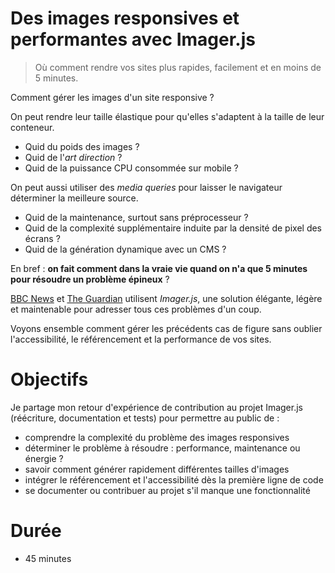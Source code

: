 # Des images responsives et performantes avec Imager.js

> Où comment rendre vos sites plus rapides, facilement et en moins de 5 minutes.

Comment gérer les images d'un site responsive ?

On peut rendre leur taille élastique pour qu'elles s'adaptent à la taille de leur conteneur.

- Quid du poids des images ?
- Quid de l'*art direction* ?
- Quid de la puissance CPU consommée sur mobile ?

On peut aussi utiliser des *media queries* pour laisser le navigateur déterminer la meilleure source.

- Quid de la maintenance, surtout sans préprocesseur ?
- Quid de la complexité supplémentaire induite par la densité de pixel des écrans ?
- Quid de la génération dynamique avec un CMS ?

En bref : **on fait comment dans la vraie vie quand on n'a que 5 minutes pour résoudre un problème épineux** ?

[BBC News](http://m.bbc.co.uk/news) et [The Guardian](http://next.theguardian.com) utilisent _Imager.js_,
une solution élégante, légère et maintenable pour adresser tous ces problèmes d'un coup.

Voyons ensemble comment gérer les précédents cas de figure sans oublier l'accessibilité, le référencement et la performance de vos sites.

# Objectifs

Je partage mon retour d'expérience de contribution au projet Imager.js (réécriture, documentation et tests) pour permettre au public de :

- comprendre la complexité du problème des images responsives
- déterminer le problème à résoudre : performance, maintenance ou énergie ?
- savoir comment générer rapidement différentes tailles d'images
- intégrer le référencement et l'accessibilité dès la première ligne de code
- se documenter ou contribuer au projet s'il manque une fonctionnalité

# Durée

- 45 minutes
